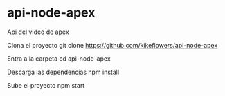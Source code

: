 # api-node-apex
Api del video de apex

Clona el proyecto
git clone https://github.com/kikeflowers/api-node-apex

Entra a la carpeta
cd api-node-apex

Descarga las dependencias
npm install

Sube el proyecto
npm start 
